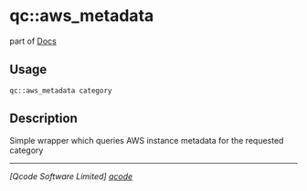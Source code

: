 qc::aws_metadata
================

part of [Docs](.)

Usage
-----
`qc::aws_metadata category`

Description
-----------
Simple wrapper which queries AWS instance metadata for the requested category

----------------------------------
*[Qcode Software Limited] [qcode]*

[qcode]: http://www.qcode.co.uk "Qcode Software"